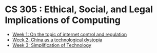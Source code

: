 # CS 305 : Ethical, Social, and Legal Implications of Computing

* [Week 1: On the topic of internet control and regulation](./CS305/W1.md)
* [Week 2: China as a technological dystopia](./CS305/W2.md)
* [Week 3: Simplification of Technology](./CS305/W3.md)

